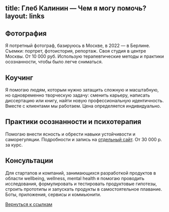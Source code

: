 title: Глеб Калинин — Чем я могу помочь?
layout: links
---

## Фотография
Я потретный фотограф, базируюсь в Москве, в 2022 — в Берлине. Съемки: портрет, фотоистория, репортаж. Своя студия в центре Москвы. От 10 000 руб. Использую терапевтические методы и практики осознанности, чтобы было легче сниматься.

## Коучинг

Я помогаю людям, которым нужно затащить сложную и масштабную, но одновременно творческую задачу: сменить карьеру, написать диссертацию или книгу, найти новую профессиональную идентичность. Вместе с клиентами мы работаем. Цена определяется индивидуально. 

## Практики осознанности <nobr>и психотерапия</nobr>
Помогаю внести ясность и обрести навыки устойчивости и саморегуляции. Подробности и запись на <a href="https://mind.so/">отдельный сайт</a>. От 30 000 р. за курс.

## Консультации

Для стартапов и компаний, занимающихся разработкой продуктов в области wellbeing, wellness, mental health я помогаю проводить исследования, формулировать и тестировать продуктовые гипотезы, строить прототипы и запускать продукты в самостоятельное плавание. Боты, приложения, сервисы и коммьюнити.


<p><a class="link-back" href="/links">Вернуться к ссылкам</a></p>